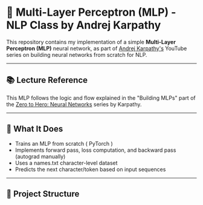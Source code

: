# 🧠 Multi-Layer Perceptron (MLP) - NLP Class by Andrej Karpathy

This repository contains my implementation of a simple **Multi-Layer Perceptron (MLP)** neural network, as part of [Andrej Karpathy's](https://karpathy.ai/) YouTube series on building neural networks from scratch for NLP.

---

## 📚 Lecture Reference

This MLP follows the logic and flow explained in the "Building MLPs" part of the [Zero to Hero: Neural Networks](https://www.youtube.com/playlist?list=PLpHX4lLxL3UeTz-n4J7LkU_GX5x0Y0R4D) series by Karpathy.

---

## 🚀 What It Does

- Trains an MLP from scratch ( PyTorch )
- Implements forward pass, loss computation, and backward pass (autograd manually)
- Uses a names.txt character-level dataset
- Predicts the next character/token based on input sequences

---

## 📂 Project Structure

